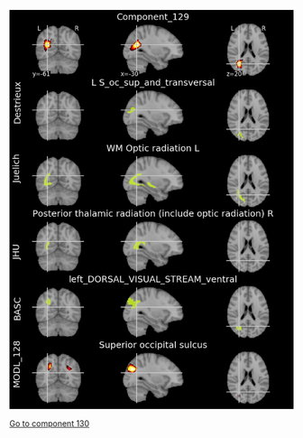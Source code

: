 ![129](preliminary/129.jpg "Component 129")

[Go to component 130](https://parietal-inria.github.io/MODL_atlas/256/130 "Component 130")

